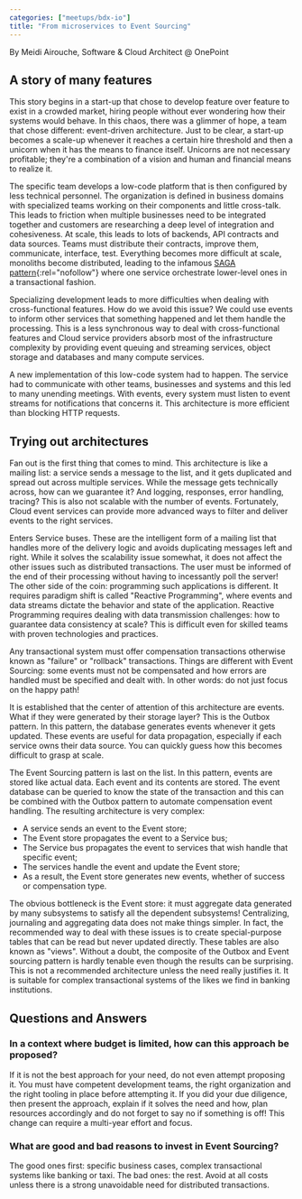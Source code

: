 ```yaml
---
categories: ["meetups/bdx-io"]
title: "From microservices to Event Sourcing"
---
```


By Meidi Airouche, Software & Cloud Architect @ OnePoint  

## A story of many features

This story begins in a start-up that chose to develop feature over feature to exist in a crowded market, hiring people
without ever wondering how their systems would behave. In this chaos, there was a glimmer of hope, a team that chose
different: event-driven architecture. Just to be clear, a start-up becomes a scale-up whenever it reaches a certain hire
threshold and then a unicorn when it has the means to finance itself. Unicorns are not necessary profitable; they're a
combination of a vision and human and financial means to realize it.

The specific team develops a low-code platform that is then configured by less technical personnel. The organization is
defined in business domains with specialized teams working on their components and little cross-talk. This leads to
friction when multiple businesses need to be integrated together and customers are researching a deep level of
integration and cohesiveness. At scale, this leads to lots of backends, API contracts and data sources. Teams must
distribute their contracts, improve them, communicate, interface, test. Everything becomes more difficult at scale,
monoliths become distributed, leading to the infamous [SAGA pattern](https://microservices.io/patterns/data/saga.html){:rel="nofollow"}
where one service orchestrate lower-level ones in a transactional fashion.

Specializing development leads to more difficulties when dealing with cross-functional features. How do we avoid this
issue? We could use events to inform other services that something happened and let them handle the processing. This is
a less synchronous way to deal with cross-functional features and Cloud service providers absorb most of the
infrastructure complexity by providing event queuing and streaming services, object storage and databases and many
compute services.

A new implementation of this low-code system had to happen. The service had to communicate with other teams, businesses
and systems and this led to many unending meetings. With events, every system must listen to event streams for
notifications that concerns it. This architecture is more efficient than blocking HTTP requests.

## Trying out architectures

Fan out is the first thing that comes to mind. This architecture is like a mailing list: a service sends a message to
the list, and it gets duplicated and spread out across multiple services. While the message gets technically across, how
can we guarantee it? And logging, responses, error handling, tracing? This is also not scalable with the number of
events. Fortunately, Cloud event services can provide more advanced ways to filter and deliver events to the right
services.

Enters Service buses. These are the intelligent form of a mailing list that handles more of the delivery logic and
avoids duplicating messages left and right. While it solves the scalability issue somewhat, it does not affect the other
issues such as distributed transactions. The user must be informed of the end of their processing without having to
incessantly poll the server! The other side of the coin: programming such applications is different. It requires
paradigm shift is called "Reactive Programming", where events and data streams dictate the behavior and state of the
application. Reactive Programming requires dealing with data transmission challenges: how to guarantee data consistency
at scale? This is difficult even for skilled teams with proven technologies and practices.

Any transactional system must offer compensation transactions otherwise known as "failure" or "rollback" transactions.
Things are different with Event Sourcing: some events must not be compensated and how errors are handled must be
specified and dealt with. In other words: do not just focus on the happy path!

It is established that the center of attention of this architecture are events. What if they were generated by their
storage layer? This is the Outbox pattern. In this pattern, the database generates events whenever it gets updated.
These events are useful for data propagation, especially if each service owns their data source. You can quickly guess
how this becomes difficult to grasp at scale.

The Event Sourcing pattern is last on the list. In this pattern, events are stored like actual data. Each event and its
contents are stored. The event database can be queried to know the state of the transaction and this can be combined
with the Outbox pattern to automate compensation event handling. The resulting architecture is very complex:

- A service sends an event to the Event store;
- The Event store propagates the event to a Service bus;
- The Service bus propagates the event to services that wish handle that specific event;
- The services handle the event and update the Event store;
- As a result, the Event store generates new events, whether of success or compensation type.

The obvious bottleneck is the Event store: it must aggregate data generated by many subsystems to satisfy all the
dependent subsystems! Centralizing, journaling and aggregating data does not make things simpler. In fact, the
recommended way to deal with these issues is to create special-purpose tables that can be read but never updated
directly. These tables are also known as "views". Without a doubt, the composite of the Outbox and Event sourcing
pattern is hardly tenable even though the results can be surprising. This is not a recommended architecture unless the
need really justifies it. It is suitable for complex transactional systems of the likes we find in banking institutions.

## Questions and Answers

### In a context where budget is limited, how can this approach be proposed?

If it is not the best approach for your need, do not even attempt proposing it. You must have competent development
teams, the right organization and the right tooling in place before attempting it. If you did your due diligence, then
present the approach, explain if it solves the need and how, plan resources accordingly and do not forget to say no if
something is off! This change can require a multi-year effort and focus.

### What are good and bad reasons to invest in Event Sourcing?

The good ones first: specific business cases, complex transactional systems like banking or taxi. The bad ones: the
rest. Avoid at all costs unless there is a strong unavoidable need for distributed transactions.

